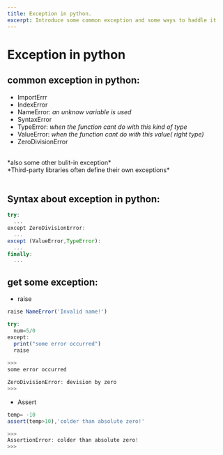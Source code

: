 ```yaml
---
title: Exception in python.
excerpt: Introduce some common exception and some ways to haddle it
---
```

# Exception in python 


## common exception in python:

- ImportErrr
- IndexError
- NameError: *an unknow variable is used*
- SyntaxError
- TypeError: *when the function cant do with this kind of type*
- ValueError: *when the function cant do with this value( right type)*
- ZeroDivisionError
<br/>
*also some other bulit-in exception* <br/>*Third-party libraries often define their own exceptions*
<br/><br/>

## Syntax about exception in python:
```javascript
try:
  ...
except ZeroDivisionError:
  ...
except (ValueError,TypeError):
  ...
finally:
  ...
```

## get some exception:

- raise
```javascript
raise NameError('Invalid name!')
```
```javascript
try:
  num=5/0
except:
  print("some error occurred")
  raise
  
>>>
some error occurred

ZeroDivisionError: devision by zero
>>>
```
- Assert
```javascript
temp= -10
assert(temp>10),'colder than absolute zero!'

>>>
AssertionError: colder than absolute zero!
>>>
```
